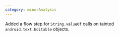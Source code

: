 ```yaml
---
category: minorAnalysis
---
```

Added a flow step for `String.valueOf` calls on tainted `android.text.Editable` objects. 
